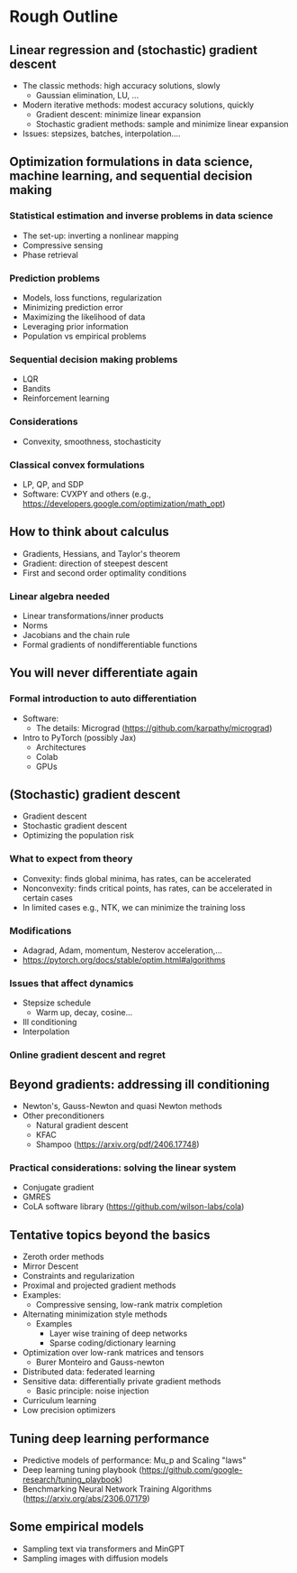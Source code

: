 # Rough Outline

## Linear regression and (stochastic) gradient descent
- The classic methods: high accuracy solutions, slowly
  - Gaussian elimination, LU, ...
- Modern iterative methods: modest accuracy solutions, quickly
  - Gradient descent: minimize linear expansion
  - Stochastic gradient methods: sample and minimize linear expansion
- Issues: stepsizes, batches, interpolation….

## Optimization formulations in data science, machine learning, and sequential decision making
### Statistical estimation and inverse problems in data science
- The set-up: inverting a nonlinear mapping
- Compressive sensing 
- Phase retrieval

### Prediction problems
- Models, loss functions, regularization
- Minimizing prediction error 
- Maximizing the likelihood of data
- Leveraging prior information
- Population vs empirical problems

### Sequential decision making problems
- LQR
- Bandits 
- Reinforcement learning

### Considerations
- Convexity, smoothness, stochasticity

### Classical convex formulations
- LP, QP, and SDP
- Software: CVXPY and others (e.g., https://developers.google.com/optimization/math_opt)

## How to think about calculus
- Gradients, Hessians, and Taylor's theorem
- Gradient: direction of steepest descent
- First and second order optimality conditions

### Linear algebra needed
- Linear transformations/inner products
- Norms
- Jacobians and the chain rule 
- Formal gradients of nondifferentiable functions

## You will never differentiate again
### Formal introduction to auto differentiation
- Software: 
  - The details: Micrograd (https://github.com/karpathy/micrograd)
- Intro to PyTorch (possibly Jax)
  - Architectures
  - Colab
  - GPUs

## (Stochastic) gradient descent
- Gradient descent
- Stochastic gradient descent
- Optimizing the population risk

### What to expect from theory
- Convexity: finds global minima, has rates, can be accelerated
- Nonconvexity: finds critical points, has rates, can be accelerated in certain cases
- In limited cases e.g., NTK, we can minimize the training loss

### Modifications
- Adagrad, Adam, momentum, Nesterov acceleration,...
- https://pytorch.org/docs/stable/optim.html#algorithms

### Issues that affect dynamics
- Stepsize schedule
  - Warm up, decay, cosine…
- Ill conditioning 
- Interpolation

### Online gradient descent and regret

## Beyond gradients: addressing ill conditioning 
- Newton's, Gauss-Newton and quasi Newton methods
- Other preconditioners
  - Natural gradient descent
  - KFAC
  - Shampoo (https://arxiv.org/pdf/2406.17748)

### Practical considerations: solving the linear system 
- Conjugate gradient
- GMRES
- CoLA software library (https://github.com/wilson-labs/cola)

## Tentative topics beyond the basics
- Zeroth order methods
- Mirror Descent
- Constraints and regularization 
- Proximal and projected gradient methods
- Examples: 
  - Compressive sensing, low-rank matrix completion
- Alternating minimization style methods
  - Examples
    - Layer wise training of deep networks
    - Sparse coding/dictionary learning
- Optimization over low-rank matrices and tensors 
  - Burer Monteiro and Gauss-newton
- Distributed data: federated learning
- Sensitive data: differentially private gradient methods
  - Basic principle: noise injection
- Curriculum learning
- Low precision optimizers

## Tuning deep learning performance
- Predictive models of performance: Mu_p and Scaling "laws"
- Deep learning tuning playbook (https://github.com/google-research/tuning_playbook)
- Benchmarking Neural Network Training Algorithms (https://arxiv.org/abs/2306.07179)

## Some empirical models
- Sampling text via transformers and MinGPT
- Sampling images with diffusion models

